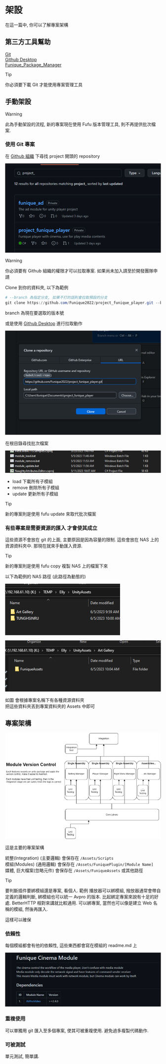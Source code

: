# 架設

在這一篇中, 你可以了解專案架構

## 第三方工具幫助
[Git](https://git-scm.com/downloads)\
[Github Desktop](https://desktop.github.com/)\
[Funique_Package_Manager](https://www.npmjs.com/package/unity_package_manager)

> [!TIP]
> 你必須要下載 Git 才能使用專案管理工具

## 手動架設

> [!WARNING]
> 此為手動架設的流程, 新的專案現在使用 Fufu 版本管理工具, 則不再提供批次檔案.

### 使用 Git 專案

在 [Github 組織](https://github.com/Funique2022) 下尋找 project 開頭的 repository

![pm](../images/project_prefix.png)

> [!WARNING]
> 你必須要有 Github 組織的權限才可以拉取專案. 如果尚未加入請至於開發團隊申請

Clone 到你的資料夾, 以下為範例

```powershell
# --branch 為指定分支, 如果不打的話則會拉取預設的分支
git clone https://github.com/Funique2022/project_funique_player.git --branch v1.0
```

branch 為現在要選取的版本號

或是使用 [Github Desktop](https://desktop.github.com/) 進行拉取動作

![Clone](../images/desktop_clone.png)

在根目錄尋找批次檔案

![Github Repo](../images/pull_repo.png)

* load 下載所有子模組
* remove 刪除所有子模組
* update 更新所有子模組

> [!TIP]
> 新的專案則是使用 fufu update 來取代批次檔案

### 有些專案是需要資源的匯入 才會使其成立

這些資源不會放在 git 的上面, 主要原因是因為容量的限制. 這些會放在 NAS 上的 資源資料夾中. 那現在就來手動匯入資源.

> [!TIP]
> 新的專案則是使用 fufu copy 複製 NAS 上的檔案下來

以下為範例的 NAS 路徑 (此路徑為動態的)

![Res1](../images/gitResource.PNG)

![Res2](../images/gitResource2.PNG)

如圖 會根據專案名稱下有各種資源資料夾\
把這些資料夾丟到專案資料夾的 Assets 中即可

## 專案架構
![Architecture](./../images/ApplicationArchitecture.png)

這是主要的專案架構

統整(Integration) (主要邏輯) 會保存在 `/Assets/Scripts`\
模組(Modules) (通用邏輯) 會保存在 `/Assets/FuniquePlugin/[Module Name]`\
媒體, 巨大檔案(忽略元件) 會保存在 `/Assets/FuniqueAssets` 或其他路徑

> [!TIP]
> 要判斷插件要綁模組還是專案, 看個人. 範例
> 播放器可以綁模組, 撥放器通常會帶自定義的邏輯判斷, 綁模組也可以統一 Avpro 的版本. 比起綁定專案來說有十足的好處.
> BetterHTTP 相對來講就比較通用. 可以綁專案, 當然也可以像是建立 Web 名稱的模組, 然後再匯入.

這樣可以確保

### 依賴性
每個模組都會有他的依賴性, 這些東西都會寫在模組的 readme.md 上

![example](../images/dependencies.png)

### 重複使用

可以單獨用 git 匯入至多個專案, 使其可被重複使用. 避免過多複製代碼動作.

### 可被測試

單元測試, 簡單講.
